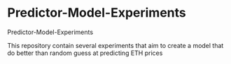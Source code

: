 # Predictor-Model-Experiments
Predictor-Model-Experiments

This repository contain several experiments that aim to create a model that do better than random guess at predicting ETH prices